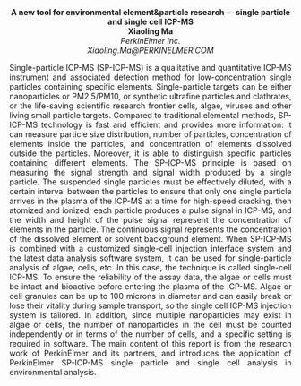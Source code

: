 <center><strong>A new tool for environmental element&particle research — single particle and
single cell ICP-MS</strong>

<center><strong>Xiaoling Ma</strong>

<center><i>PerkinElmer Inc.</i>

<center><i>Xiaoling.Ma@PERKINELMER.COM</i>

<p style=text-align:justify>Single-particle ICP-MS (SP-ICP-MS) is a qualitative and quantitative ICP-MS
instrument and associated detection method for low-concentration single
particles containing specific elements. Single-particle targets can be either
nanoparticles or PM2.5/PM10, or synthetic ultrafine particles and clathrates, or
the life-saving scientific research frontier cells, algae, viruses and other
living small particle targets. Compared to traditional elemental methods,
SP-ICP-MS technology is fast and efficient and provides more information: it can
measure particle size distribution, number of particles, concentration of
elements inside the particles, and concentration of elements dissolved outside
the particles. Moreover, it is able to distinguish specific particles containing
different elements. The SP-ICP-MS principle is based on measuring the signal
strength and signal width produced by a single particle. The suspended single
particles must be effectively diluted, with a certain interval between the
particles to ensure that only one single particle arrives in the plasma of the
ICP-MS at a time for high-speed cracking, then atomized and ionized, each
particle produces a pulse signal in ICP-MS, and the width and height of the
pulse signal represent the concentration of elements in the particle. The
continuous signal represents the concentration of the dissolved element or
solvent background element.  
When SP-ICP-MS is combined with a customized single-cell injection interface
system and the latest data analysis software system, it can be used for
single-particle analysis of algae, cells, etc. In this case, the technique is
called single-cell ICP-MS. To ensure the reliability of the assay data, the
algae or cells must be intact and bioactive before entering the plasma of the
ICP-MS. Algae or cell granules can be up to 100 microns in diameter and can
easily break or lose their vitality during sample transport, so the single cell
ICP-MS injection system is tailored. In addition, since multiple nanoparticles
may exist in algae or cells, the number of nanoparticles in the cell must be
counted independently or in terms of the number of cells, and a specific setting
is required in software.  
The main content of this report is from the research work of PerkinElmer and its
partners, and introduces the application of PerkinElmer SP-ICP-MS single
particle and single cell analysis in environmental analysis.

